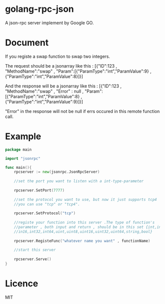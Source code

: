 golang-rpc-json
===============

A json-rpc server implement by Google GO.

Document
===============
If you registe a swap function to swap two integers.

The request should be a jsonarray like this :
[{"ID":123 , "MethodName":"swap" , "Param":[{"ParamType":"int","ParamValue":9} , {"ParamType":"int","ParamValue":8}]}]

And the response will be a jsonarray like this :
[{"ID":123 , "MethodName":"swap" , "Error" : null , "Param":[{"ParamType":"int","ParamValue":8} , {"ParamType":"int","ParamValue":9}]}]

"Error" in the response will not be null if errs occured in this remote function call.

Example
===============
```go
package main

import "jsonrpc"

func main(){
	rpcserver := new(jsonrpc.JsonRpcServer)
	
	//set the port you want to listen with a int-type-parameter
	
	rpcserver.SetPort(7777)
	
	//set the protocol you want to use, but now it just supports tcp4
	//you can use "tcp" or "tcp4".
	
	rpcserver.SetProtocol("tcp")
	
	//registe your function into this server .The type of function's
	//parameter , both input and return , should be in this set {int,int8,
	//in16,int32,int64,uint,uint8,uint16,uint32,uint64,string,bool}
	
	rpcserver.RegisteFunc("whatever name you want" , functionName)
	
	//start this server
	
	rpcserver.Serve()
}
```

Licence
===============
MIT


